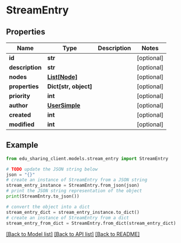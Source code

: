 # StreamEntry


## Properties

Name | Type | Description | Notes
------------ | ------------- | ------------- | -------------
**id** | **str** |  | [optional] 
**description** | **str** |  | [optional] 
**nodes** | [**List[Node]**](Node.md) |  | [optional] 
**properties** | **Dict[str, object]** |  | [optional] 
**priority** | **int** |  | [optional] 
**author** | [**UserSimple**](UserSimple.md) |  | [optional] 
**created** | **int** |  | [optional] 
**modified** | **int** |  | [optional] 

## Example

```python
from edu_sharing_client.models.stream_entry import StreamEntry

# TODO update the JSON string below
json = "{}"
# create an instance of StreamEntry from a JSON string
stream_entry_instance = StreamEntry.from_json(json)
# print the JSON string representation of the object
print(StreamEntry.to_json())

# convert the object into a dict
stream_entry_dict = stream_entry_instance.to_dict()
# create an instance of StreamEntry from a dict
stream_entry_from_dict = StreamEntry.from_dict(stream_entry_dict)
```
[[Back to Model list]](../README.md#documentation-for-models) [[Back to API list]](../README.md#documentation-for-api-endpoints) [[Back to README]](../README.md)


